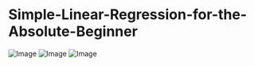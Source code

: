 # Simple-Linear-Regression-for-the-Absolute-Beginner
![Image](https://github.com/user-attachments/assets/c0334a82-ed89-42a2-9c80-a575613972ab)
![Image](https://github.com/user-attachments/assets/546e4f11-4bda-4249-9fe5-4299edebe54f)
![Image](https://github.com/user-attachments/assets/792f3c6e-9184-40cd-9019-af6abc768e0d)

